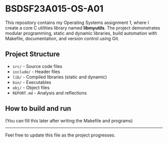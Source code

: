 # BSDSF23A015-OS-A01

This repository contains my Operating Systems assignment 1, where I create a core C utilities library named **libmyutils**. The project demonstrates modular programming, static and dynamic libraries, build automation with Makefile, documentation, and version control using Git.

## Project Structure

- `src/` - Source code files
- `include/` - Header files
- `lib/` - Compiled libraries (static and dynamic)
- `bin/` - Executables
- `obj/` - Object files
- `REPORT.md` - Analysis and reflections

## How to build and run

(You can fill this later after writing the Makefile and programs)

---

Feel free to update this file as the project progresses.
